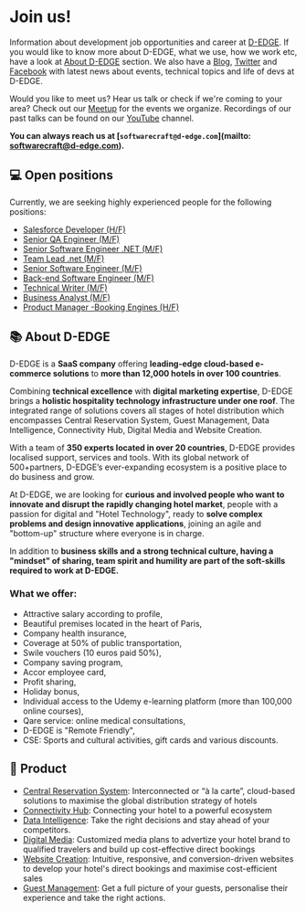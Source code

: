 # Join us!

Information about development job opportunities and career at [D-EDGE](https://d-edge.com). If you would like to know more about D-EDGE, what we use, how we work etc, have a look at [About D-EDGE](#about-d-edge) section. We also have a [Blog](https://developers.d-edge.com), [Twitter](https://twitter.com/DedgeDevs) and [Facebook](https://www.facebook.com/DedgeDevs/) with latest news about events, technical topics and life of devs at D-EDGE.

Would you like to meet us? Hear us talk or check if we're coming to your area? Check out our [Meetup](https://www.meetup.com/D-EDGE-tech/) for the events we organize. Recordings of our past talks can be found on our [YouTube](https://www.youtube.com/watch?v=lcuTJYw-jsw&list=PLychnrjxWBViBfk5V68i6tVZDM5UhNhBB) channel.

**You can always reach us at [`softwarecraft@d-edge.com`](mailto: softwarecraft@d-edge.com).**

## 💻 Open positions

Currently, we are seeking highly experienced people for the following positions:

* [Salesforce Developer (H/F)](https://d-edge.welcomekit.co/companies/d-egde-hospitality-solutions/jobs/developpeur-salesforce-junior-h-f_paris_DHS_g7ebw23)
* [Senior QA Engineer (M/F)](https://d-edge.welcomekit.co/companies/d-egde-hospitality-solutions/jobs/qa-engineer-senior-h-f_paris)
* [Senior Software Engineer .NET (M/F)](https://d-edge.welcomekit.co/companies/d-egde-hospitality-solutions/jobs/back-end-developer-net-c_paris)
* [Team Lead .net (M/F)](https://d-edge.welcomekit.co/companies/d-egde-hospitality-solutions/jobs/team-lead-net-h-f_paris)
* [Senior Software Engineer (M/F)](https://d-edge.welcomekit.co/companies/d-egde-hospitality-solutions/jobs/senior-software-engineer-m-f_barcelona)
* [Back-end Software Engineer (M/F)](https://d-edge.welcomekit.co/companies/d-egde-hospitality-solutions/jobs/back-end-developper-net-c-f-h-f_paris)
* [Technical Writer (M/F)](https://d-edge.welcomekit.co/companies/d-egde-hospitality-solutions/jobs/technical-writer-m-f_paris)
* [Business Analyst (M/F)](https://d-edge.welcomekit.co/companies/d-egde-hospitality-solutions/jobs/business-analyst-m-f_paris)
* [Product Manager -Booking Engines (H/F)](https://d-edge.welcomekit.co/companies/d-egde-hospitality-solutions/jobs/product-manager-payment-systems-h-f_paris_DHS_DbJK7JM)

## 📚 About D-EDGE

D-EDGE is a **SaaS company** offering **leading-edge cloud-based e-commerce solutions** to **more than 12,000 hotels in over 100 countries**.

Combining **technical excellence** with **digital marketing expertise**, D-EDGE brings a **holistic hospitality technology infrastructure under one roof**. The integrated range of solutions covers all stages of hotel distribution which encompasses Central Reservation System, Guest Management, Data Intelligence, Connectivity Hub, Digital Media and Website Creation.

With a team of **350 experts located in over 20 countries**, D-EDGE provides localised support, services and tools. With its global network of 500+partners, D-EDGE’s ever-expanding ecosystem is a positive place to do business and grow.

At D-EDGE, we are looking for **curious and involved people who want to innovate and disrupt the rapidly changing hotel market**, people with a passion for digital and "Hotel Technology", ready to **solve complex problems and design innovative applications**, joining an agile and "bottom-up" structure where everyone is in charge.

In addition to **business skills and a strong technical culture, having a "mindset" of sharing, team spirit and humility are part of the soft-skills required to work at D-EDGE.**

### What we offer:

* Attractive salary according to profile,
* Beautiful premises located in the heart of Paris,
* Company health insurance,
* Coverage at 50% of public transportation,
* Swile vouchers (10 euros paid 50%),
* Company saving program,
* Accor employee card,
* Profit sharing,
* Holiday bonus,
* Individual access to the Udemy e-learning platform (more than 100,000 online courses),
* Qare service: online medical consultations,
* D-EDGE is "Remote Friendly",
* CSE: Sports and cultural activities, gift cards and various discounts.

## 🏨 Product

* [Central Reservation System](https://www.d-edge.com/product_family/central-reservation-system/): Interconnected or “à la carte”, cloud-based solutions to maximise the global distribution strategy of hotels
* [Connectivity Hub](https://www.d-edge.com/product_family/connectivity/): Connecting your hotel to a powerful ecosystem
* [Data Intelligence](https://www.d-edge.com/product_family/data-intelligence/): Take the right decisions and stay ahead of your competitors.
* [Digital Media](https://www.d-edge.com/product_family/digital-media/): Customized media plans to advertize your hotel brand to qualified travelers and build up cost-effective direct bookings
* [Website Creation](https://www.d-edge.com/product_family/website-creation/): Intuitive, responsive, and conversion-driven websites to develop your hotel's direct bookings and maximise cost-efficient sales
* [Guest Management](https://www.d-edge.com/product_family/guest-management/): Get a full picture of your guests, personalise their experience and take the right actions.
